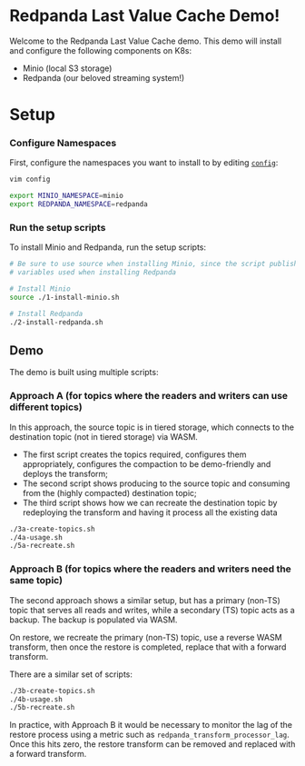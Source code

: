 # Redpanda Last Value Cache Demo!

Welcome to the Redpanda Last Value Cache demo. This demo will install and configure the following components on K8s:

- Minio (local S3 storage)
- Redpanda (our beloved streaming system!)

# Setup

### Configure Namespaces

First, configure the namespaces you want to install to by editing [`config`](config):

```zsh
vim config
```

```zsh
export MINIO_NAMESPACE=minio
export REDPANDA_NAMESPACE=redpanda
```

### Run the setup scripts

To install Minio and Redpanda, run the setup scripts:

```bash
# Be sure to use source when installing Minio, since the script publishes environment
# variables used when installing Redpanda

# Install Minio
source ./1-install-minio.sh

# Install Redpanda
./2-install-redpanda.sh
```

## Demo

The demo is built using multiple scripts:

### Approach A (for topics where the readers and writers can use different topics)

In this approach, the source topic is in tiered storage, which connects to the destination topic (not in tiered storage)
via WASM.

- The first script creates the topics required, configures them appropriately, configures the compaction to be
demo-friendly and deploys the transform;
- The second script shows producing to the source topic and consuming from the (highly compacted) destination topic;
- The third script shows how we can recreate the destination topic by redeploying the transform and having it process
all the existing data 

```bash
./3a-create-topics.sh
./4a-usage.sh
./5a-recreate.sh
```

### Approach B (for topics where the readers and writers need the same topic)

The second approach shows a similar setup, but has a primary (non-TS) topic that serves all reads and writes, while a
secondary (TS) topic acts as a backup. The backup is populated via WASM.

On restore, we recreate the primary (non-TS) topic, use a reverse WASM transform, then once the restore is completed,
replace that with a forward transform.

There are a similar set of scripts:

```bash
./3b-create-topics.sh
./4b-usage.sh
./5b-recreate.sh
```

In practice, with Approach B it would be necessary to monitor the lag of the restore process using a metric such as
`redpanda_transform_processor_lag`. Once this hits zero, the restore transform can be removed and replaced with a forward
transform.